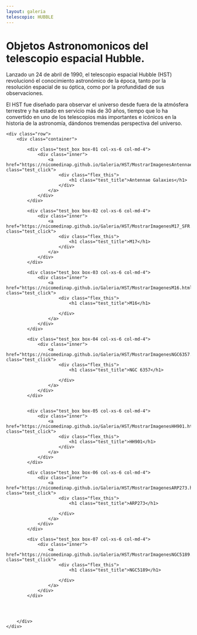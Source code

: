 ```yaml
---
layout: galeria
telescopio: HUBBLE
--- 
```


<html lang="es">
<head>
	<meta charset="utf-8">
	<meta name="description" content="Composiciones">
	<meta name="keywords" content="HTML5">
	<title>Galeria de fotos </title>

<!-- Local -->
<!-- <link rel="stylesheet" href="/Users/nicomedinap/Documents/GitHub/nicomedinap.github.io/public/css/galeria.css"> -->

<!-- Publico -->
<link rel="stylesheet" href="/public/css/Telescopios.css"> 


<style>
    .box-01 .inner {
        background-image: url('https://raw.githubusercontent.com/nicomedinap/nicomedinap.github.io/master/Galeria/HST/AntennaeGalaxies/AntennaeGalaxies.jpg');
        background-position: 50% 50%;
        background-repeat: no-repeat;
        background-size: cover;
    }

    .box-02 .inner {
        background-image: url('https://raw.githubusercontent.com/nicomedinap/nicomedinap.github.io/master/Galeria/HST/M17_SFR/M17_SFR.jpg');
        background-position: 50% 50%;
        background-repeat: no-repeat;
        background-size: cover;
    }
     
    .box-03 .inner {
        background-image: url('https://raw.githubusercontent.com/nicomedinap/nicomedinap.github.io/master/Galeria/HST/M16/M16.jpg');
        background-position: 50% 50%;
        background-repeat: no-repeat;
        background-size: cover;
    }

    .box-04 .inner {
        background-image: url('https://raw.githubusercontent.com/nicomedinap/nicomedinap.github.io/master/Galeria/HST/NGC6357/NGC6357.jpg');
        background-position: 50% 50%;
        background-repeat: no-repeat;
        background-size: cover;
    }

    .box-05 .inner {
        background-image: url('https://raw.githubusercontent.com/nicomedinap/nicomedinap.github.io/master/Galeria/HST/HH901/HH901.jpg');
        background-position: 50% 50%;
        background-repeat: no-repeat;
        background-size: cover;
    }

    .box-06 .inner {
        background-image: url('https://raw.githubusercontent.com/nicomedinap/nicomedinap.github.io/master/Galeria/HST/ARP273/ARP273.jpg');
        background-position: 50% 50%;
        background-repeat: no-repeat;
        background-size: cover;
    }

    .box-07 .inner {
        background-image: url('https://raw.githubusercontent.com/nicomedinap/nicomedinap.github.io/master/Galeria/HST/NGC5189/NGC5189.jpg');
        background-position: 50% 50%;
        background-repeat: no-repeat;
        background-size: cover;
    }

</style>


</head>


<h1 class="page_title">Objetos Astronomonicos del telescopio espacial Hubble.</h1>

<p> Lanzado un 24 de abril de 1990, el telescopio espacial Hubble (HST) revolucionó el conocimiento astronómico de la época, tanto por la resolución espacial de su óptica, como por la profundidad de sus observaciones.</p>

<p>El HST fue diseñado para observar el universo desde fuera de la atmósfera terrestre y ha estado en servicio más de 30 años, tiempo que lo ha convertido en uno de los telescopios más importantes e icónicos en la historia de la astronomía, dándonos tremendas perspectiva del universo.</p>

<body>

    <div class="row">
        <div class="container">

            <div class="test_box box-01 col-xs-6 col-md-4">
                <div class="inner">
                    <a href="https://nicomedinap.github.io/Galeria/HST/MostrarImagenesAntennaeGalaxies.html" class="test_click">
                        <div class="flex_this">
                            <h1 class="test_title">Antennae Galaxies</h1>
                        </div>
                    </a>
                </div>
            </div>

            <div class="test_box box-02 col-xs-6 col-md-4">
                <div class="inner">
                    <a href="https://nicomedinap.github.io/Galeria/HST/MostrarImagenesM17_SFR.html" class="test_click">
                        <div class="flex_this">
                            <h1 class="test_title">M17</h1>
                        </div>
                    </a>
                </div>
            </div>

            <div class="test_box box-03 col-xs-6 col-md-4">
                <div class="inner">
                    <a href="https://nicomedinap.github.io/Galeria/HST/MostrarImagenesM16.html" class="test_click">
                        <div class="flex_this">
                            <h1 class="test_title">M16</h1>
                            
                        </div>
                    </a>
                </div>
            </div>

            <div class="test_box box-04 col-xs-6 col-md-4">
                <div class="inner">
                    <a href="https://nicomedinap.github.io/Galeria/HST/MostrarImagenesNGC6357.html" class="test_click">
                        <div class="flex_this">
                            <h1 class="test_title">NGC 6357</h1>
                            
                        </div>
                    </a>
                </div>
            </div>
    
           
            <div class="test_box box-05 col-xs-6 col-md-4">
                <div class="inner">
                    <a href="https://nicomedinap.github.io/Galeria/HST/MostrarImagenesHH901.html" class="test_click">
                        <div class="flex_this">
                            <h1 class="test_title">HH901</h1>
                        </div>
                    </a>
                </div>
            </div>

            <div class="test_box box-06 col-xs-6 col-md-4">
                <div class="inner">
                    <a href="https://nicomedinap.github.io/Galeria/HST/MostrarImagenesARP273.html" class="test_click">
                        <div class="flex_this">
                            <h1 class="test_title">ARP273</h1>
                            
                        </div>
                    </a>
                </div>
            </div>

            <div class="test_box box-07 col-xs-6 col-md-4">
                <div class="inner">
                    <a href="https://nicomedinap.github.io/Galeria/HST/MostrarImagenesNGC5189.html" class="test_click">
                        <div class="flex_this">
                            <h1 class="test_title">NGC5189</h1>
                            
                        </div>
                    </a>
                </div>
            </div>




        </div>
    </div>

</body>
</html>